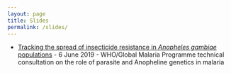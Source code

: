 ```yaml
---
layout: page
title: Slides
permalink: /slides/
---
```


* [Tracking the spread of insecticide resistance in *Anopheles gambiae* populations](20190606-who-geneva.html) - 6 June 2019 - WHO/Global Malaria Programme technical consultation on the role of parasite and Anopheline genetics in malaria
